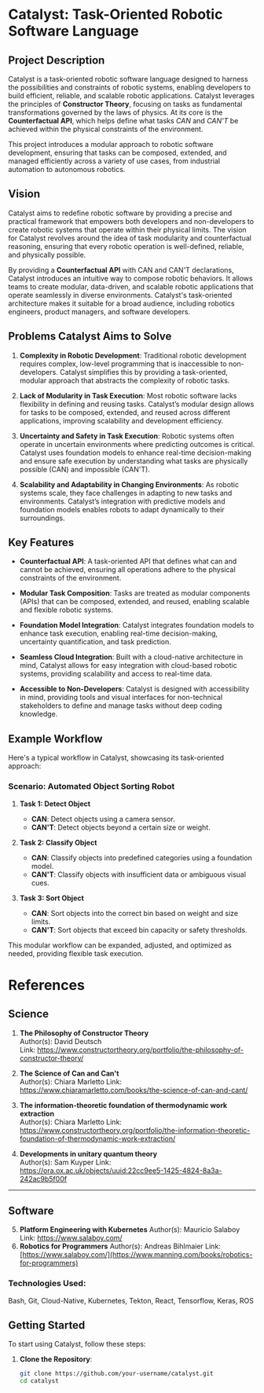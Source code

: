 # Catalyst: Task-Oriented Robotic Software Language

## Project Description

Catalyst is a task-oriented robotic software language designed to harness the possibilities and constraints of robotic systems, enabling developers to build efficient, reliable, and scalable robotic applications. Catalyst leverages the principles of **Constructor Theory**, focusing on tasks as fundamental transformations governed by the laws of physics. At its core is the **Counterfactual API**, which helps define what tasks *CAN* and *CAN'T* be achieved within the physical constraints of the environment. 

This project introduces a modular approach to robotic software development, ensuring that tasks can be composed, extended, and managed efficiently across a variety of use cases, from industrial automation to autonomous robotics.

## Vision

Catalyst aims to redefine robotic software by providing a precise and practical framework that empowers both developers and non-developers to create robotic systems that operate within their physical limits. The vision for Catalyst revolves around the idea of task modularity and counterfactual reasoning, ensuring that every robotic operation is well-defined, reliable, and physically possible.

By providing a **Counterfactual API** with CAN and CAN'T declarations, Catalyst introduces an intuitive way to compose robotic behaviors. It allows teams to create modular, data-driven, and scalable robotic applications that operate seamlessly in diverse environments. Catalyst's task-oriented architecture makes it suitable for a broad audience, including robotics engineers, product managers, and software developers.

## Problems Catalyst Aims to Solve

1. **Complexity in Robotic Development**: Traditional robotic development requires complex, low-level programming that is inaccessible to non-developers. Catalyst simplifies this by providing a task-oriented, modular approach that abstracts the complexity of robotic tasks.

2. **Lack of Modularity in Task Execution**: Most robotic software lacks flexibility in defining and reusing tasks. Catalyst’s modular design allows for tasks to be composed, extended, and reused across different applications, improving scalability and development efficiency.

3. **Uncertainty and Safety in Task Execution**: Robotic systems often operate in uncertain environments where predicting outcomes is critical. Catalyst uses foundation models to enhance real-time decision-making and ensure safe execution by understanding what tasks are physically possible (CAN) and impossible (CAN'T).

4. **Scalability and Adaptability in Changing Environments**: As robotic systems scale, they face challenges in adapting to new tasks and environments. Catalyst’s integration with predictive models and foundation models enables robots to adapt dynamically to their surroundings.

## Key Features

- **Counterfactual API**: A task-oriented API that defines what can and cannot be achieved, ensuring all operations adhere to the physical constraints of the environment.
  
- **Modular Task Composition**: Tasks are treated as modular components (APIs) that can be composed, extended, and reused, enabling scalable and flexible robotic systems.

- **Foundation Model Integration**: Catalyst integrates foundation models to enhance task execution, enabling real-time decision-making, uncertainty quantification, and task prediction.

- **Seamless Cloud Integration**: Built with a cloud-native architecture in mind, Catalyst allows for easy integration with cloud-based robotic systems, providing scalability and access to real-time data.

- **Accessible to Non-Developers**: Catalyst is designed with accessibility in mind, providing tools and visual interfaces for non-technical stakeholders to define and manage tasks without deep coding knowledge.

## Example Workflow

Here's a typical workflow in Catalyst, showcasing its task-oriented approach:

### Scenario: Automated Object Sorting Robot

1. **Task 1: Detect Object**
   - **CAN**: Detect objects using a camera sensor.
   - **CAN'T**: Detect objects beyond a certain size or weight.

2. **Task 2: Classify Object**
   - **CAN**: Classify objects into predefined categories using a foundation model.
   - **CAN'T**: Classify objects with insufficient data or ambiguous visual cues.

3. **Task 3: Sort Object**
   - **CAN**: Sort objects into the correct bin based on weight and size limits.
   - **CAN'T**: Sort objects that exceed bin capacity or safety thresholds.

This modular workflow can be expanded, adjusted, and optimized as needed, providing flexible task execution.

# References

## Science

1. **The Philosophy of Constructor Theory**  
   Author(s): David Deutsch  
   Link: https://www.constructortheory.org/portfolio/the-philosophy-of-constructor-theory/

2. **The Science of Can and Can't**  
   Author(s): Chiara Marletto
   Link: https://www.chiaramarletto.com/books/the-science-of-can-and-cant/

3. **The information-theoretic foundation of thermodynamic work extraction**  
   Author(s): Chiara Marletto
   Link: https://www.constructortheory.org/portfolio/the-information-theoretic-foundation-of-thermodynamic-work-extraction/

4. **Developments in unitary quantum theory**  
   Author(s): Sam Kuyper
   Link: https://ora.ox.ac.uk/objects/uuid:22cc9ee5-1425-4824-8a3a-242ac9b5f00f
---
## Software

5. **Platform Engineering with Kubernetes**
   Author(s): Mauricio Salaboy
   Link: https://www.salaboy.com/
6. **Robotics for Programmers**
   Author(s): Andreas Bihlmaier
   Link: [https://www.salaboy.com/](https://www.manning.com/books/robotics-for-programmers)

### Technologies Used:
  Bash, Git, Cloud-Native, Kubernetes, Tekton, React, Tensorflow, Keras, ROS 

## Getting Started

To start using Catalyst, follow these steps:

1. **Clone the Repository**:
   ```bash
   git clone https://github.com/your-username/catalyst.git
   cd catalyst
